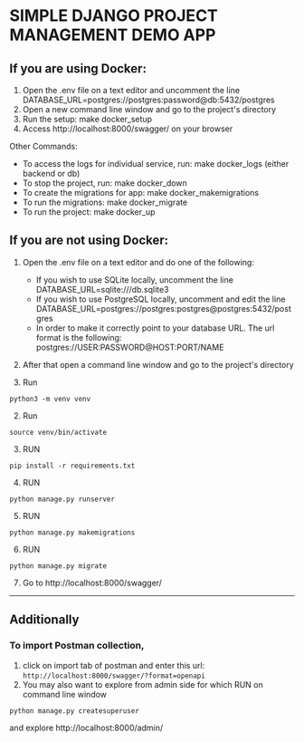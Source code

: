 # SIMPLE DJANGO PROJECT MANAGEMENT DEMO APP

## If you are using Docker:

1. Open the .env file on a text editor and uncomment the line DATABASE_URL=postgres://postgres:password@db:5432/postgres
2. Open a new command line window and go to the project's directory
3. Run the setup: make docker_setup
4. Access http://localhost:8000/swagger/ on your browser


Other Commands:
- To access the logs for individual service, run: make docker_logs <service name> (either backend or db)
- To stop the project, run: make docker_down
- To create the migrations for app: make docker_makemigrations
- To run the migrations: make docker_migrate
- To run the project: make docker_up

## If you are not using Docker:
1. Open the .env file on a text editor and do one of the following:
    - If you wish to use SQLite locally, uncomment the line DATABASE_URL=sqlite:///db.sqlite3
    - If you wish to use PostgreSQL locally, uncomment and edit the line DATABASE_URL=postgres://postgres:postgres@postgres:5432/postgres 
    - In order to make it correctly point to your database URL. The url format is the following: postgres://USER:PASSWORD@HOST:PORT/NAME

2. After that open a command line window and go to the project's directory

1. Run
```
python3 -m venv venv
``` 
2. Run
```
source venv/bin/activate
```
3. RUN
```
pip install -r requirements.txt
```
4. RUN
```
python manage.py runserver
```
5. RUN
```
python manage.py makemigrations
```
6. RUN
```
python manage.py migrate
```
7. Go to http://localhost:8000/swagger/

----

## Additionally

### To import Postman collection,

1. click on import tab of postman and enter this url: `http://localhost:8000/swagger/?format=openapi`
2. You may also want to explore from admin side for which RUN on  command line window
```
python manage.py createsuperuser
```
and explore http://localhost:8000/admin/